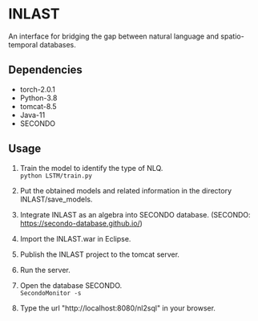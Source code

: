 # INLAST
An interface for bridging the gap between natural language and spatio-temporal databases.
## Dependencies
   * torch-2.0.1 
   * Python-3.8
   * tomcat-8.5
   * Java-11
   * SECONDO
## Usage
1. Train the model to identify the type of NLQ.  
  `python LSTM/train.py`

3. Put the obtained models and related information in the directory INLAST/save_models.
   
4. Integrate INLAST as an algebra into SECONDO database. (SECONDO: https://secondo-database.github.io/)
   
5. Import the INLAST.war in Eclipse.
   
6. Publish the INLAST project to the tomcat server.  
   
8. Run the server.  
   
9. Open the database SECONDO.  
  `SecondoMonitor -s`

10. Type the url "http://localhost:8080/nl2sql" in your browser.
